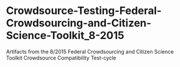 # Crowdsource-Testing-Federal-Crowdsourcing-and-Citizen-Science-Toolkit_8-2015
Artifacts from the 8/2015 Federal Crowdsourcing and Citizen Science Toolkit Crowdsource Compatibility Test-cycle
